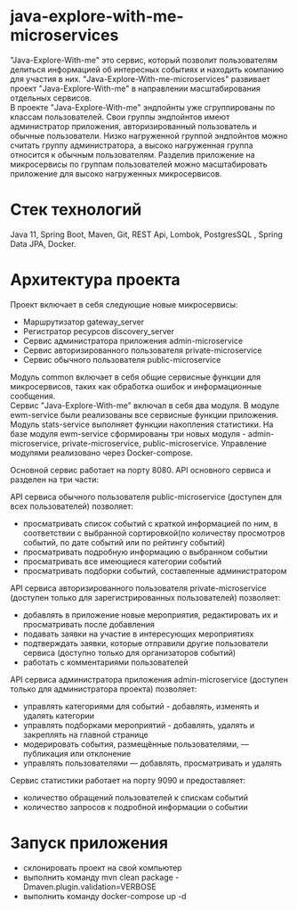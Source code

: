 
# java-explore-with-me-microservices
"Java-Explore-With-me" это сервис, который позволит пользователям делиться информацией об
интересных событиях и находить компанию для участия в них. "Java-Explore-With-me-microservices"
развивает проект "Java-Explore-With-me" в направлении масштабирования отдельных сервисов.\
В проекте "Java-Explore-With-me" эндпойнты уже сгруппированы по классам пользователей. Свои
группы эндпойнтов имеют администратор приложения, авторизированный пользователь и обычные
пользователи. Низко нагруженной группой эндпойнтов можно считать группу администратора,
а высоко нагруженная группа относится к обычным пользователям. Разделив приложение на
микросервисы по группам пользователей можно масштабировать приложение для высоко нагруженных
микросервисов.

# Стек технологий
Java 11, Spring Boot, Maven, Git, REST Api, Lombok, PostgresSQL , Spring Data JPA, Docker.

# Архитектура проекта
Проект включает в себя следующие новые микросервисы:
  * Маршрутизатор gateway_server
  * Регистратор ресурсов discovery_server
  * Сервис администратора приложения admin-microservice
  * Сервис авторизированного пользователя private-microservice
  * Сервис обычного пользователя public-microservice
  
Модуль common включает в себя общие сервисные функции для микросервисов, таких как обработка ошибок 
и информационные сообщения.\
Сервис "Java-Explore-With-me" включал в себя два модуля. В модуле ewm-service были  реализованы 
все сервисные функции приложения. Модуль stats-service выполняет функции накопления статистики.
На базе модуля ewm-service сформированы три новых модуля - admin-microservice, private-microservice,
public-microservice. Управление модулями реализовано через Docker-compose.

Основной сервис работает на порту 8080. API основного сервиса и разделен на три части:

API сервиса обычного пользователя public-microservice (доступен для всех пользователей) позволяет:
  * просматривать список событий с краткой информацией по ним, в соответствии с выбранной сортировкой(по количеству просмотров событий, по дате событий или по рейтингу событий)
  * просматривать подробную информацию о выбранном событии
  * просматривать все имеющиеся категории событий
  * просматривать подборки событий, составленные администратором

API сервиса авторизированного пользователя private-microservice (доступен только для зарегистрированных
пользователей) позволяет:
  * добавлять в приложение новые мероприятия, редактировать их и просматривать после добавления
  * подавать заявки на участие в интересующих мероприятиях
  * подтверждать заявки, которые отправили другие пользователи сервиса (доступно только для организаторов событий)
  * работать с комментариями пользователей

API сервиса администратора приложения admin-microservice (доступен только для администратора проекта)
позволяет:
  * управлять категориями для событий - добавлять, изменять и удалять категории
  * управлять подборками мероприятий - добавлять, удалять и закреплять на главной странице
  * модерировать события, размещённые пользователями, — публикация или отклонение
  * управлять пользователями — добавлять, просматривать и удалять

Сервис статистики работает на порту 9090 и предоставляет:
  * количество обращений пользователей к спискам событий
  * количество запросов к подробной информации о событии



# Запуск приложения
* склонировать проект на свой компьютер
* выполнить команду mvn clean package -Dmaven.plugin.validation=VERBOSE
* выполнить команду docker-compose up -d
